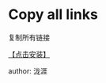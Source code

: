 # Copy all links

复制所有链接

[【点击安装】](https://userscript.firefoxcn.net/js/Copy_all_links.user.js)

author: 泷涯

